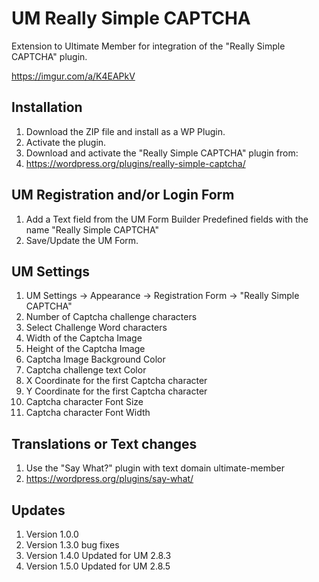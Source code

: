 # UM Really Simple CAPTCHA
Extension to Ultimate Member for integration of the "Really Simple CAPTCHA" plugin.

https://imgur.com/a/K4EAPkV

## Installation
1. Download the ZIP file and install as a WP Plugin.
2. Activate the plugin.
3. Download and activate the "Really Simple CAPTCHA" plugin from:
4. https://wordpress.org/plugins/really-simple-captcha/

## UM Registration and/or Login Form
1. Add a Text field from the UM Form Builder Predefined fields with the name "Really Simple CAPTCHA"
2. Save/Update the UM Form.

## UM Settings
1. UM Settings -> Appearance -> Registration Form -> "Really Simple CAPTCHA"
2. Number of Captcha challenge characters
3. Select Challenge Word characters
4. Width of the Captcha Image
5. Height of the Captcha Image
6. Captcha Image Background Color
7. Captcha challenge text Color
8. X Coordinate for the first Captcha character
9. Y Coordinate for the first Captcha character
10. Captcha character Font Size
11. Captcha character Font Width

## Translations or Text changes
1. Use the "Say What?" plugin with text domain ultimate-member
2. https://wordpress.org/plugins/say-what/

## Updates
1. Version 1.0.0
2. Version 1.3.0 bug fixes
3. Version 1.4.0 Updated for UM 2.8.3
4. Version 1.5.0 Updated for UM 2.8.5
